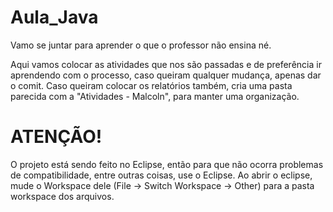 # Aula_Java

Vamo se juntar para aprender o que o professor não ensina né.

Aqui vamos colocar as atividades que nos são passadas e de preferência ir aprendendo com o processo, caso queiram qualquer mudança, apenas dar o comit.
Caso queiram colocar os relatórios também, cria uma pasta parecida com a "Atividades - Malcoln", para manter uma organização.

# ATENÇÃO!
O projeto está sendo feito no Eclipse, então para que não ocorra problemas de compatibilidade, entre outras coisas, use o Eclipse.
Ao abrir o eclipse, mude o Workspace dele (File -> Switch Workspace -> Other) para a pasta workspace dos arquivos.
